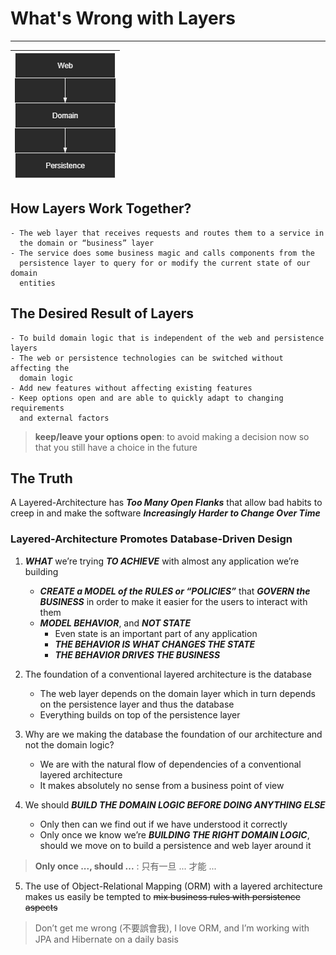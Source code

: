 # What's Wrong with Layers
--------------------------------------------------------------------------------

| ![Three Layers Architecture](images/3_Layers_Archt.png "Three Layers") |
| --- |

## How Layers Work Together?
    - The web layer that receives requests and routes them to a service in 
      the domain or “business” layer
    - The service does some business magic and calls components from the 
      persistence layer to query for or modify the current state of our domain 
      entities

## The Desired Result of Layers
    - To build domain logic that is independent of the web and persistence layers
    - The web or persistence technologies can be switched without affecting the 
      domain logic 
    - Add new features without affecting existing features
    - Keep options open and are able to quickly adapt to changing requirements 
      and external factors

> **keep/leave your options open**: to avoid making a decision now so that you 
> still have a choice in the future

## The Truth
A Layered-Architecture has ***Too Many Open Flanks*** that allow bad habits to 
creep in and make the software ***Increasingly Harder to Change Over Time***


### Layered-Architecture Promotes Database-Driven Design

1. ***WHAT*** we’re trying ***TO ACHIEVE*** with almost any application we’re 
   building
    - ***CREATE a MODEL of the RULES or “POLICIES”*** that 
      ***GOVERN the BUSINESS*** in order to make it easier for the users to 
      interact with them
    - ***MODEL BEHAVIOR***, and ***NOT STATE*** 
         - Even state is an important part of any application
         - ***THE BEHAVIOR IS WHAT CHANGES THE STATE***
         - ***THE BEHAVIOR DRIVES THE BUSINESS*** 

2. The foundation of a conventional layered architecture is the database
   - The web layer depends on the domain layer which in turn depends on the
     persistence layer and thus the database
   - Everything builds on top of the persistence layer

3. Why are we making the database the foundation of our architecture and not the 
   domain logic?
   - We are with the natural flow of dependencies of a conventional layered 
     architecture
   - It makes absolutely no sense from a business point of view

4. We should ***BUILD THE DOMAIN LOGIC BEFORE DOING ANYTHING ELSE***
   - Only then can we find out if we have understood it correctly 
   - Only once we know we’re ***BUILDING THE RIGHT DOMAIN LOGIC***, should we 
     move on to build a persistence and web layer around it

> **Only once ..., should ...** : 只有一旦 ... 才能 ... 

5. The use of Object-Relational Mapping (ORM) with a layered architecture makes
   us easily be tempted to ~~mix business rules with persistence aspects~~

> Don’t get me wrong (不要誤會我), I love ORM, and I’m working with JPA and 
> Hibernate on a daily basis
